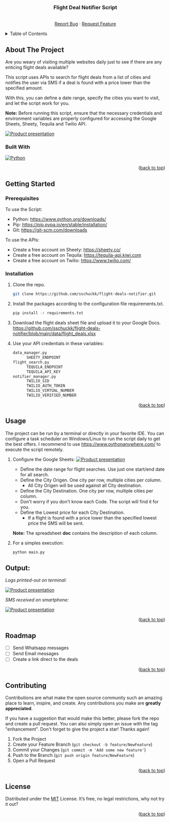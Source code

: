 <!-- Template get from: https://github.com/othneildrew/Best-README-Template -->

<!-- PROJECT LOGO -->
<br />
<div align="center">
  <h3 align="center">Flight Deal Notifier Script</h3>

  <p align="center">
    <br />
    <a href="https://github.com/sschuckk/flight-deals-notifier/issues">Report Bug</a>
    ·
    <a href="https://github.com/sschuckk/flight-deals-notifier/issues">Request Feature</a>
  </p>
</div>


<!-- TABLE OF CONTENTS -->
<details>
  <summary>Table of Contents</summary>
  <ol>
    <li>
      <a href="#about-the-project">About The Project</a>
      <ul>
        <li><a href="#built-with">Built With</a></li>
      </ul>
    </li>
    <li>
      <a href="#getting-started">Getting Started</a>
      <ul>
        <li><a href="#prerequisites">Prerequisites</a></li>
        <li><a href="#installation">Installation</a></li>
      </ul>
    </li>
    <li><a href="#usage">Usage</a></li>
    <li><a href="#roadmap">Roadmap</a></li>
    <li><a href="#contributing">Contributing</a></li>
    <li><a href="#license">License</a></li>
  </ol>
</details>


<!-- ABOUT THE PROJECT -->
## About The Project
Are you weary of visiting multiple websites daily just to see if there are any enticing flight deals available?

This script uses APIs to search for flight deals from a list of cities and notifies the user via SMS if a deal
is found with a price lower than the specified amount.

With this, you can define a date range, specify the cities you want to visit, and let the script work for you.

**Note:** Before running this script, ensure that the necessary credentials and environment variables are properly
configured for accessing the Google Sheets, Sheety, Tequila and Twilio API.

[![Product presentation][product-banner]](https://github.com/sschuckk/selenium-webtest-booking)

### Built With

[![Python][Python.com]][Python-url]

<p align="right">(<a href="#readme-top">back to top</a>)</p>

<!-- GETTING STARTED -->
## Getting Started

### Prerequisites
To use the Script:
* Python: https://www.python.org/downloads/
* Pip: https://pip.pypa.io/en/stable/installation/
* Git: https://git-scm.com/downloads

To use the APIs:
* Create a free account on Sheety: https://sheety.co/
* Create a free account on Tequila: https://tequila-api.kiwi.com
* Create a free account on Twilio: https://www.twilio.com/

### Installation

1. Clone the repo.
   ```sh
   git clone https://github.com/sschuckk/flight-deals-notifier.git
   ```
2. Install the packages according to the configuration file requirements.txt.
   ```sh
   pip install -r requirements.txt
   ```
3. Download the flight deals sheet file and upload it to your Google Docs. 
   https://github.com/sschuckk/flight-deals-notifier/blob/main/data/flight_deals.xlsx


4. Use your API credentials in these variables:
    ```sh
   data_manager.py
          SHEETY_ENDPOINT
   flight_search.py
          TEQUILA_ENDPOINT
          TEQUILA_API_KEY
   notifier_manager.py
          TWILIO_SID
          TWILIO_AUTH_TOKEN
          TWILIO_VIRTUAL_NUMBER
          TWILIO_VERIFIED_NUMBER
   ```
   <p align="right">(<a href="#readme-top">back to top</a>)</p>

<!-- USAGE EXAMPLES -->
## Usage

The project can be run by a terminal or directly in your favorite IDE.
You can configure a task scheduler on Windows/Linux to run the script daily to get the best offers.
I recommend to use https://www.pythonanywhere.com/ to execute the script remotely.

1. Configure the Google Sheets:
   [![Product presentation][product-exec3]]()
    - Define the date range for flight searches. Use just one start/end date for all search.
    - Define the City Origen. One city per row, multiple cities per column. 
      - All City Origen will be used against all City destination.
    - Define the City Destination. One city per row, multiple cities per column.
    - Don't worry if you don't know each Code. The script will find it for you.
    - Define the Lowest price for each City Destination.
      - If a flight is found with a price lower than the specified lowest price the SMS will be sent.
   
    **Note:** The spreadsheet **doc** contains the description of each column.


2. For a simples execution:
   ```sh
   python main.py
   ```

## Output:

_Logs printed-out on terminal:_

[![Product presentation][product-exec1]]()

_SMS received on smartphone:_

[![Product presentation][product-exec2]]()

<p align="right">(<a href="#readme-top">back to top</a>)</p>


<!-- ROADMAP -->
## Roadmap

- [ ] Send Whatsapp messages
- [ ] Send Email messages
- [ ] Create a link direct to the deals

<p align="right">(<a href="#readme-top">back to top</a>)</p>


<!-- CONTRIBUTING -->
## Contributing

Contributions are what make the open source community such an amazing place to learn, inspire, and create. Any contributions you make are **greatly appreciated**.

If you have a suggestion that would make this better, please fork the repo and create a pull request. You can also simply open an issue with the tag "enhancement".
Don't forget to give the project a star! Thanks again!

1. Fork the Project
2. Create your Feature Branch (`git checkout -b feature/NewFeature`)
3. Commit your Changes (`git commit -m 'Add some new feature'`)
4. Push to the Branch (`git push origin feature/NewFeature`)
5. Open a Pull Request

<p align="right">(<a href="#readme-top">back to top</a>)</p>


<!-- LICENSE -->
## License

Distributed under the [MIT](https://opensource.org/license/mit/) License. It’s free, no legal restrictions, why not try it out?

<p align="right">(<a href="#readme-top">back to top</a>)</p>


<!-- CONTACT 
## Contact

Project Link: [https://github.com/your_username/repo_name](https://github.com/your_username/repo_name)

<p align="right">(<a href="#readme-top">back to top</a>)</p>
-->


<!-- MARKDOWN LINKS & IMAGES -->
<!-- https://www.markdownguide.org/basic-syntax/#reference-style-links -->
[product-banner]: images/banner.png
[product-exec1]: images/log_messages.png
[product-exec2]: images/sms_messages.jpg
[product-exec3]: images/data_entry.png
[Python.com]: https://img.shields.io/badge/python-3670A0?style=for-the-badge&logo=python&logoColor=ffdd54
[Python-url]: https://www.python.org/ 
[Selenium.com]: https://img.shields.io/badge/-selenium-%43B02A?style=for-the-badge&logo=selenium&logoColor=white
[Selenium-url]: https://www.selenium.dev/
[Pytest.com]: https://img.shields.io/badge/PYTEST-007ACC?style=for-the-badge&logo=pytest&logoColor=orange
[Pytest-url]: https://docs.pytest.org/